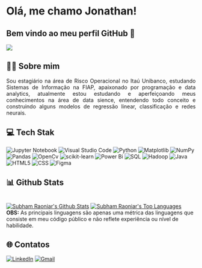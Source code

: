# Olá, me chamo Jonathan!
## Bem vindo ao meu perfil GitHub 👋

![](https://komarev.com/ghpvc/?username=jonathan953)


## 🙋‍♂️ Sobre mim
<div align="justify">
Sou estagiário na área de Risco Operacional no Itaú Unibanco, estudando Sistemas de Informação na FIAP, apaixonado por programação e data analytics, atualmente estou estudando e aperfeiçoando meus conhecimentos na área de data sience, entendendo todo conceito e construindo alguns modelos de regressão linear, classificação e redes neurais.
</div>


## 💻 Tech Stak
![Jupyter Notebook](https://img.shields.io/badge/jupyter-%23FA0F00.svg?style=for-the-badge&logo=jupyter&logoColor=white)
![Visual Studio Code](https://img.shields.io/badge/Visual%20Studio%20Code-0078d7.svg?style=for-the-badge&logo=visual-studio-code&logoColor=white)
![Python](https://img.shields.io/badge/python-3670A0?style=for-the-badge&logo=python&logoColor=ffdd54)
![Matplotlib](https://img.shields.io/badge/Matplotlib-%23ffffff.svg?style=for-the-badge&logo=Matplotlib&logoColor=black)
![NumPy](https://img.shields.io/badge/numpy-%23013243.svg?style=for-the-badge&logo=numpy&logoColor=white)
![Pandas](https://img.shields.io/badge/pandas-%23150458.svg?style=for-the-badge&logo=pandas&logoColor=white)
![OpenCv](https://img.shields.io/badge/opencv-%23white.svg?style=for-the-badge&logo=opencv&logoColor=white)
![scikit-learn](https://img.shields.io/badge/scikit--learn-%23F7931E.svg?style=for-the-badge&logo=scikit-learn&logoColor=white)
![Power Bi](https://img.shields.io/badge/power_bi-F2C811?style=for-the-badge&logo=powerbi&logoColor=black)
![SQL](https://img.shields.io/badge/Microsoft%20SQL%20Server-CC2927?style=for-the-badge&logo=microsoft%20sql%20server&logoColor=white)
![Hadoop](https://img.shields.io/badge/Apache%20Hadoop-66CCFF?style=for-the-badge&logo=apachehadoop&logoColor=black)
![Java](https://img.shields.io/badge/java-%23ED8B00.svg?style=for-the-badge&logo=openjdk&logoColor=white)
![HTML5](https://img.shields.io/badge/html5-%23E34F26.svg?style=for-the-badge&logo=html5&logoColor=white)
![CSS](https://img.shields.io/badge/css3-%231572B6.svg?style=for-the-badge&logo=css3&logoColor=white)
![Figma](https://img.shields.io/badge/figma-%23F24E1E.svg?style=for-the-badge&logo=figma&logoColor=white)


## 📊 Github Stats
  <br/>
    <a href="https://github.com/jonathan953/github-readme-stats"><img alt="Subham Raoniar's Github Stats" src="https://github-readme-stats.vercel.app/api?username=jonathan953&show_icons=true&count_private=true&theme=react&hide_border=true&bg_color=0D1117" /></a>
  <a href="https://github.com/jonathan953/github-readme-stats"><img alt="Subham Raoniar's Top Languages" src="https://github-readme-stats.vercel.app/api/top-langs/?username=jonathan953&langs_count=8&count_private=true&layout=compact&theme=react&hide_border=true&bg_color=0D1117" /></a>
  <br/>
  <b>OBS:</b> As principais linguagens são apenas uma métrica das linguagens que consiste em meu código público e não reflete experiência ou nível de habilidade.
<br/>


## 🌐 Contatos
[![LinkedIn](https://img.shields.io/badge/linkedin-%230077B5.svg?style=for-the-badge&logo=linkedin&logoColor=white)](https://www.linkedin.com/in/jonathan-rodrigues-69045716a/)
[![Gmail](https://img.shields.io/badge/Gmail-D14836?style=for-the-badge&logo=gmail&logoColor=white)](mailto:jonathan.r.goncalvess@gmail.com)
